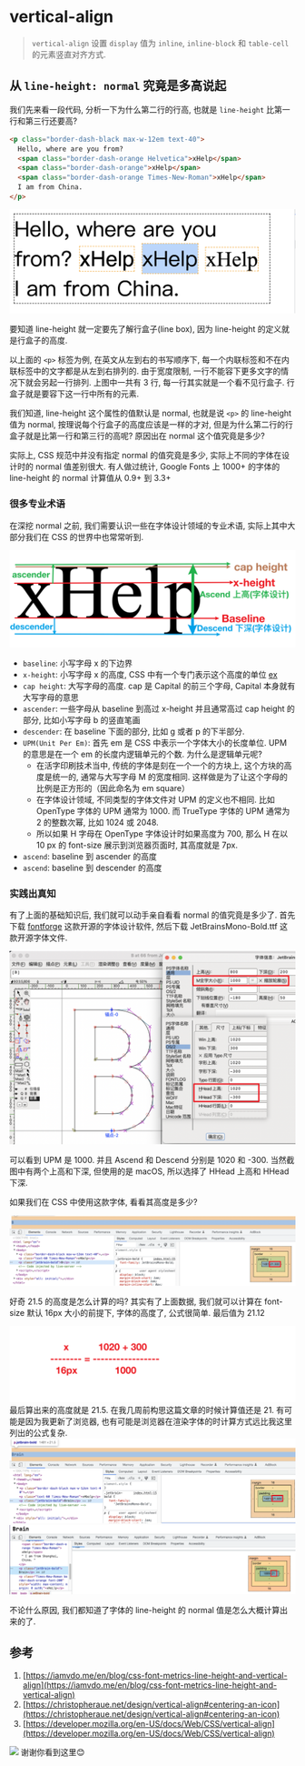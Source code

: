 # vertical-align
> `vertical-align` 设置 `display` 值为 `inline`, `inline-block` 和 `table-cell` 的元素竖直对齐方式.

## 从 `line-height: normal` 究竟是多高说起
我们先来看一段代码, 分析一下为什么第二行的行高, 也就是 `line-height` 比第一行和第三行还要高?

```html
<p class="border-dash-black max-w-12em text-40">
  Hello, where are you from?
  <span class="border-dash-orange Helvetica">xHelp</span>
  <span class="border-dash-orange">xHelp</span>
  <span class="border-dash-orange Times-New-Roman">xHelp</span>
  I am from China.
</p>
```
![](../image/Snipaste_2023-04-30_16-21-19.png)

要知道 line-height 就一定要先了解行盒子(line box), 因为 line-height 的定义就是行盒子的高度.

以上面的 `<p>` 标签为例, 在英文从左到右的书写顺序下, 每一个内联标签和不在内联标签中的文字都是从左到右排列的. 由于宽度限制, 一行不能容下更多文字的情况下就会另起一行排列. 上图中一共有 3 行, 每一行其实就是一个看不见行盒子. 行盒子就是要容下这一行中所有的元素.

我们知道, line-height 这个属性的值默认是 normal, 也就是说 `<p>` 的 line-height 值为 normal, 按理说每个行盒子的高度应该是一样的才对, 但是为什么第二行的行盒子就是比第一行和第三行的高呢? 原因出在 normal 这个值究竟是多少?

实际上, CSS 规范中并没有指定 normal 的值究竟是多少, 实际上不同的字体在设计时的 normal 值差别很大. 有人做过统计, Google Fonts 上 1000+ 的字体的 line-height 的 normal 计算值从 0.9+ 到 3.3+

### 很多专业术语
在深挖 normal 之前, 我们需要认识一些在字体设计领域的专业术语, 实际上其中大部分我们在 CSS 的世界中也常常听到.

![](../image/Snipaste_2023-04-30_16-53-25.png)
- `baseline`: 小写字母 x 的下边界
- `x-height`: 小写字母 x 的高度, CSS 中有一个专门表示这个高度的单位 [ex](https://developer.mozilla.org/en-US/docs/Web/CSS/font-size#ex)
- `cap height`: 大写字母的高度. cap 是 Capital 的前三个字母, Capital 本身就有大写字母的意思
- `ascender`: 一些字母从 baseline 到高过 x-height 并且通常高过 cap height 的部分, 比如小写字母 b 的竖直笔画
- `descender`: 在 baseline 下面的部分, 比如 g 或者 p 的下半部分.
- `UPM(Unit Per Em)`: 首先 em 是 CSS 中表示一个字体大小的长度单位. UPM 的意思是在一个 em 的长度内逻辑单元的个数. 为什么是逻辑单元呢?
    - 在活字印刷技术当中, 传统的字体是刻在一个一个的方块上, 这个方块的高度是统一的, 通常与大写字母 M 的宽度相同. 这样做是为了让这个字母的比例是正方形的（因此命名为 em square）
    - 在字体设计领域, 不同类型的字体文件对 UPM 的定义也不相同. 比如 OpenType 字体的 UPM 通常为 1000. 而 TrueType 字体的 UPM 通常为 2 的整数次幂, 比如 1024 或 2048.
    - 所以如果 H 字母在 OpenType 字体设计时如果高度为 700, 那么 H 在以 10
    px 的 font-size 展示到浏览器页面时, 其高度就是 7px.
- `ascend`: baseline 到 ascender 的高度
- `ascend`: baseline 到 descender 的高度

### 实践出真知
有了上面的基础知识后, 我们就可以动手亲自看看 normal 的值究竟是多少了. 首先下载 [fontforge](https://fontforge.org/en-US/) 这款开源的字体设计软件, 然后下载 JetBrainsMono-Bold.ttf 这款开源字体文件.

![](../image/Snipaste_2023-04-30_17-26-59.png)

可以看到 UPM 是 1000. 并且 Ascend 和 Descend 分别是 1020 和 -300. 当然截图中有两个上高和下深, 但使用的是 macOS, 所以选择了 HHead 上高和 HHead 下深.

如果我们在 CSS 中使用这款字体, 看看其高度是多少?

![](../image/Snipaste_2023-04-30_17-31-12.png)

好奇 21.5 的高度是怎么计算的吗? 其实有了上面数据, 我们就可以计算在 font-size 默认 16px 大小的前提下, 字体的高度了, 公式很简单. 最后值为 21.12

![](../image/Snipaste_2023-04-30_17-33-12.png)
最后算出来的高度就是 21.5. 在我几周前构思这篇文章的时候计算值还是 21. 有可能是因为我更新了浏览器, 也有可能是浏览器在渲染字体的时计算方式远比我这里列出的公式复杂.
![](../image/Snipaste_2023-04-30_17-48-30.png)
![](../image/Snipaste_2023-04-13_19-13-41.png)

不论什么原因, 我们都知道了字体的 line-height 的 normal 值是怎么大概计算出来的了.
## 参考
1. [https://iamvdo.me/en/blog/css-font-metrics-line-height-and-vertical-align](https://iamvdo.me/en/blog/css-font-metrics-line-height-and-vertical-align)
2. [https://christopheraue.net/design/vertical-align#centering-an-icon](https://christopheraue.net/design/vertical-align#centering-an-icon)
2. [https://developer.mozilla.org/en-US/docs/Web/CSS/vertical-align](https://developer.mozilla.org/en-US/docs/Web/CSS/vertical-align)


![](../image/)
谢谢你看到这里😊